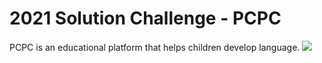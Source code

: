 # 2021 Solution Challenge - PCPC
 PCPC is an educational platform that helps children develop language.
<img src = "https://user-images.githubusercontent.com/75411735/160312456-f0db59de-02c1-49ed-b156-c8d94b3b9ea9.png">
